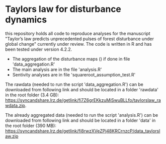 # Taylors law for disturbance dynamics

this repository holds all code to reproduce analyses for the manuscript "Taylor’s law predicts unprecedented pulses of forest disturbance under global change" currently under review. The code is written in R and has been tested under version 4.2.2. 

- The aggregation of the disturbance maps () if done in file 'data_aggregation.R'
- The main analysis are in the file 'analysis.R'
- Sentivity analyses are in file 'squareroot_assumption_test.R'

The rawdata (needed to run the script 'data_aggregation.R') can be downloaded from following link and should be located in a folder 'rawdata' in the root folder (3.4 GB): https://syncandshare.lrz.de/getlink/fi7Z6grEKkzuMiSwuBLLfo/taylorslaw_rawdata.zip. 

The already aggregated data (needed to run the script 'analysis.R') can be downloaded from following link and should be located in a folder 'data' in the root folder (390 MB): https://syncandshare.lrz.de/getlink/fi8rwzXVeZPj48KRCrnzcP/data_taylorslaw.zip
